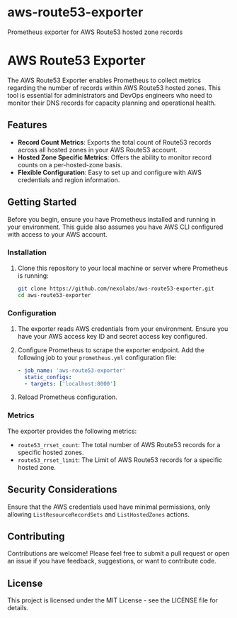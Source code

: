 # aws-route53-exporter
Prometheus exporter for AWS Route53 hosted zone records


# AWS Route53 Exporter

The AWS Route53 Exporter enables Prometheus to collect metrics regarding the number of records within AWS Route53 hosted zones. This tool is essential for administrators and DevOps engineers who need to monitor their DNS records for capacity planning and operational health.

## Features

- **Record Count Metrics**: Exports the total count of Route53 records across all hosted zones in your AWS Route53 account.
- **Hosted Zone Specific Metrics**: Offers the ability to monitor record counts on a per-hosted-zone basis.
- **Flexible Configuration**: Easy to set up and configure with AWS credentials and region information.

## Getting Started

Before you begin, ensure you have Prometheus installed and running in your environment. This guide also assumes you have AWS CLI configured with access to your AWS account.

### Installation

1. Clone this repository to your local machine or server where Prometheus is running:

    ```bash
    git clone https://github.com/nexolabs/aws-route53-exporter.git
    cd aws-route53-exporter
    ```

### Configuration

1. The exporter reads AWS credentials from your environment. Ensure you have your AWS access key ID and secret access key configured. 

2. Configure Prometheus to scrape the exporter endpoint. Add the following job to your `prometheus.yml` configuration file:

    ```yaml
    - job_name: 'aws-route53-exporter'
      static_configs:
      - targets: ['localhost:8000']
    ```

3. Reload Prometheus configuration.

### Metrics

The exporter provides the following metrics:

- `route53_rrset_count`: The total number of AWS Route53 records for a specific hosted zones.
- `route53_rrset_limit`: The Limit of AWS Route53 records for a specific hosted zone.

## Security Considerations

Ensure that the AWS credentials used have minimal permissions, only allowing `ListResourceRecordSets` and `ListHostedZones` actions.

## Contributing

Contributions are welcome! Please feel free to submit a pull request or open an issue if you have feedback, suggestions, or want to contribute code.

## License

This project is licensed under the MIT License - see the LICENSE file for details.
